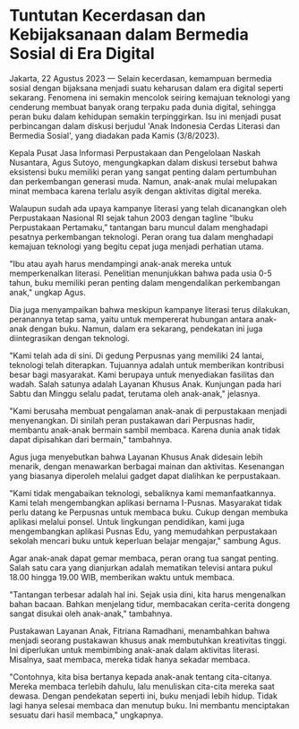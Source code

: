 # Tuntutan Kecerdasan dan Kebijaksanaan dalam Bermedia Sosial di Era Digital

Jakarta, 22 Agustus 2023 — Selain kecerdasan, kemampuan bermedia sosial dengan bijaksana menjadi suatu keharusan dalam era digital seperti sekarang. Fenomena ini semakin mencolok seiring kemajuan teknologi yang cenderung membuat banyak orang terpaku pada dunia digital, sehingga peran buku dalam kehidupan semakin terpinggirkan. Isu ini menjadi pusat perbincangan dalam diskusi berjudul 'Anak Indonesia Cerdas Literasi dan Bermedia Sosial', yang diadakan pada Kamis (3/8/2023).

Kepala Pusat Jasa Informasi Perpustakaan dan Pengelolaan Naskah Nusantara, Agus Sutoyo, mengungkapkan dalam diskusi tersebut bahwa eksistensi buku memiliki peran yang sangat penting dalam pertumbuhan dan perkembangan generasi muda. Namun, anak-anak mulai melupakan minat membaca karena terlalu asyik dengan aktivitas digital mereka.

Walaupun sudah ada upaya kampanye literasi yang telah dicanangkan oleh Perpustakaan Nasional RI sejak tahun 2003 dengan tagline “Ibuku Perpustakaan Pertamaku,” tantangan baru muncul dalam menghadapi pesatnya perkembangan teknologi. Peran orang tua dalam menghadapi kemajuan teknologi yang begitu cepat juga menjadi perhatian utama. 

"Ibu atau ayah harus mendampingi anak-anak mereka untuk memperkenalkan literasi. Penelitian menunjukkan bahwa pada usia 0-5 tahun, buku memiliki peran penting dalam mengendalikan perkembangan anak," ungkap Agus.

Dia juga menyampaikan bahwa meskipun kampanye literasi terus dilakukan, peranannya tetap sama, yaitu untuk mempererat hubungan antara anak-anak dengan buku. Namun, dalam era sekarang, pendekatan ini juga diintegrasikan dengan teknologi.

"Kami telah ada di sini. Di gedung Perpusnas yang memiliki 24 lantai, teknologi telah diterapkan. Tujuannya adalah untuk memberikan kontribusi besar bagi masyarakat. Kami berupaya untuk menyediakan fasilitas dan wadah. Salah satunya adalah Layanan Khusus Anak. Kunjungan pada hari Sabtu dan Minggu selalu padat, terutama oleh anak-anak," jelasnya.

"Kami berusaha membuat pengalaman anak-anak di perpustakaan menjadi menyenangkan. Di sinilah peran pustakawan dari Perpusnas hadir, membantu anak-anak bermain sambil membaca. Karena dunia anak tidak dapat dipisahkan dari bermain," tambahnya.

Agus juga menyebutkan bahwa Layanan Khusus Anak didesain lebih menarik, dengan menawarkan berbagai mainan dan aktivitas. Kesenangan yang biasanya diperoleh melalui gadget dapat dialihkan ke perpustakaan.

"Kami tidak mengabaikan teknologi, sebaliknya kami memanfaatkannya. Kami telah mengembangkan aplikasi bernama I-Pusnas. Masyarakat tidak perlu datang ke Perpusnas untuk membaca buku. Cukup dengan membuka aplikasi melalui ponsel. Untuk lingkungan pendidikan, kami juga mengembangkan aplikasi Pusnas Edu, yang memudahkan perpustakaan sekolah mencari buku untuk keperluan belajar mengajar," sambung Agus.

Agar anak-anak dapat gemar membaca, peran orang tua sangat penting. Salah satu cara yang dianjurkan adalah mematikan televisi antara pukul 18.00 hingga 19.00 WIB, memberikan waktu untuk membaca.

"Tantangan terbesar adalah hal ini. Sejak usia dini, kita harus mengenalkan bahan bacaan. Bahkan menjelang tidur, membacakan cerita-cerita dongeng sangat disukai oleh anak-anak," tambahnya.

Pustakawan Layanan Anak, Fitriana Ramadhani, menambahkan bahwa menjadi seorang pustakawan khusus anak membutuhkan kreativitas tinggi. Ini diperlukan untuk membimbing anak-anak dalam aktivitas literasi. Misalnya, saat membaca, mereka tidak hanya sekadar membaca.

"Contohnya, kita bisa bertanya kepada anak-anak tentang cita-citanya. Mereka membaca terlebih dahulu, lalu menuliskan cita-cita mereka saat dewasa. Dengan pendekatan seperti ini, buku menjadi lebih hidup. Tidak lagi hanya selesai membaca dan menutup buku. Ini membantu menciptakan sesuatu dari hasil membaca," ungkapnya.

